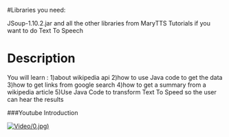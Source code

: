 
#Libraries you need:

JSoup-1.10.2.jar and all the other libraries from MaryTTS Tutorials if you want to do Text To Speech

# Description

You will learn :
1)about wikipedia api
2)how to use Java code to get the data
3)how to get links from google search
4)how to get a summary from a wikipedia article
5)Use Java Code to transform Text To Speed so the user can hear the results

###Youtube Introduction

[![Video](http://img.youtube.com/vi/v=FhUiMGbKZfM)/0.jpg)](https://www.youtube.com/watch?v=FhUiMGbKZfM)
